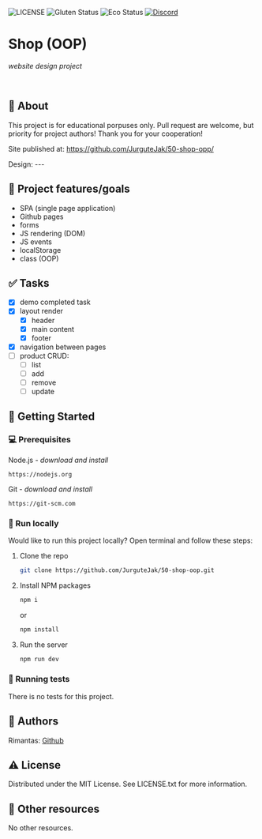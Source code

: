 ![LICENSE](https://img.shields.io/badge/license-MIT-blue.svg?style=flat-square)
![Gluten Status](https://img.shields.io/badge/Gluten-Free-green.svg)
![Eco Status](https://img.shields.io/badge/ECO-Friendly-green.svg)
[![Discord](https://discord.com/api/guilds/571393319201144843/widget.png)](https://discord.gg/dRwW4rw)

# Shop (OOP)

_website design project_

<br>

## 🌟 About

This project is for educational porpuses only. Pull request are welcome, but priority for project authors! Thank you for your cooperation!

Site published at: https://github.com/JurguteJak/50-shop-opp/

Design: ---

## 🎯 Project features/goals

-   SPA (single page application)
-   Github pages
-   forms
-   JS rendering (DOM)
-   JS events
-   localStorage
-   class (OOP)

## ✅ Tasks

-   [x] demo completed task
-   [x] layout render
    -   [x] header
    -   [x] main content
    -   [x] footer
-   [x] navigation between pages
-   [ ] product CRUD:
    -   [ ] list
    -   [ ] add
    -   [ ] remove
    -   [ ] update

## 🧰 Getting Started

### 💻 Prerequisites

Node.js - _download and install_

```
https://nodejs.org
```

Git - _download and install_

```
https://git-scm.com
```

### 🏃 Run locally

Would like to run this project locally? Open terminal and follow these steps:

1. Clone the repo

    ```sh
    git clone https://github.com/JurguteJak/50-shop-oop.git

    ```

2. Install NPM packages
    ```sh
    npm i
    ```
    or
    ```sh
    npm install
    ```
3. Run the server
    ```sh
    npm run dev
    ```

### 🧪 Running tests

There is no tests for this project.

## 🎅 Authors

Rimantas: [Github](https://github.com/JurguteJak)

## ⚠️ License

Distributed under the MIT License. See LICENSE.txt for more information.

## 🔗 Other resources

No other resources.
